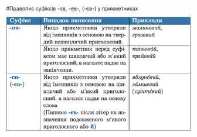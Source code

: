 #Правопис суфiксiв -ов, -ев-, (-єв-) у прикметниках

<div class="center">
<img src="../pics/6/8.png" width="600px" class="center"/>
</div>
<br>